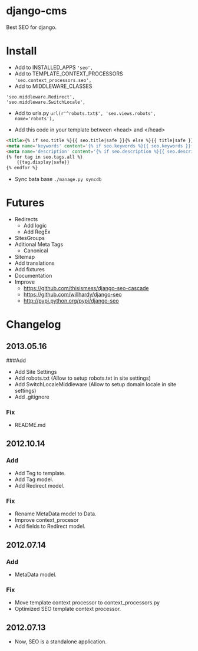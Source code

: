 # django-cms
Best SEO for django.

# Install
* Add to INSTALLED_APPS ```'seo',```
* Add to TEMPLATE_CONTEXT_PROCESSORS ```'seo.context_processors.seo',```
* Add to MIDDLEWARE_CLASSES

```'seo.middleware.Host',
'seo.middleware.Redirect',
'seo.middleware.SwitchLocale',
```

* Add to urls.py ```url(r'^robots.txt$', 'seo.views.robots', name='robots'),```

* Add this code in your template between &lt;head&gt; and &lt;/head&gt;

```html
<title>{% if seo.title %}{{ seo.title|safe }}{% else %}{{ title|safe }}{% endif %} &rarr; {{site.name}}</title>
<meta name='keywords' content='{% if seo.keywords %}{{ seo.keywords }}{% else %}{{ keywords }}{% endif %}'>
<meta name='description' content='{% if seo.description %}{{ seo.description }}{% else %}{{ description }}{% endif %}'>
{% for tag in seo.tags.all %}
	{{tag.display|safe}}
{% endfor %}
```

* Sync bata base ```./manage.py syncdb```


# Futures
* Redirects
	* Add logic
	* Add RegEx
* SitesGroups
* Aditional Meta Tags
	* Canonical
* Sitemap
* Add translations
* Add fixtures
* Documentation
* Improve
	* https://github.com/thisismess/django-seo-cascade
	* https://github.com/willhardy/django-seo
	* http://pypi.python.org/pypi/django-seo


# Changelog
## 2013.05.16
###Add
* Add Site Settings
* Add robots.txt (Allow to setup robots.txt in site settings)
* Add SwitchLocaleMiddleware (Allow to setup domain locale in site settings)
* Add .gitignore

### Fix
* README.md

## 2012.10.14
### Add
* Add Teg to template.
* Add Tag model.
* Add Redirect model.

### Fix
* Rename MetaData model to Data.
* Improve context_procesor
* Add fields to Redirect model.

## 2012.07.14
### Add
* MetaData model.

### Fix
* Move template context  processor to context_processors.py
* Optimized SEO template context  processor.

## 2012.07.13
* Now, SEO is a standalone application.